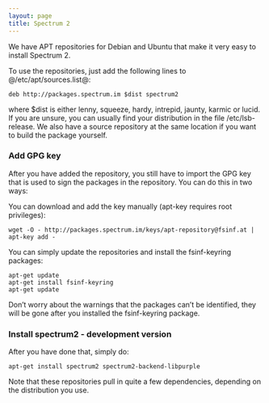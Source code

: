 ```yaml
---
layout: page
title: Spectrum 2
---
```


We have APT repositories for Debian and Ubuntu that make it very easy to install Spectrum 2.

To use the repositories, just add the following lines to @/etc/apt/sources.list@:

	deb http://packages.spectrum.im $dist spectrum2

where $dist is either lenny, squeeze, hardy, intrepid, jaunty, karmic or lucid. If you are unsure, you can usually find your distribution in the file /etc/lsb-release. We also have a source repository at the same location if you want to build the package yourself.

### Add GPG key

After you have added the repository, you still have to import the GPG key that is used to sign the packages in the repository. You can do this in two ways:

You can download and add the key manually (apt-key requires root privileges):

	wget -O - http://packages.spectrum.im/keys/apt-repository@fsinf.at | apt-key add -

You can simply update the repositories and install the fsinf-keyring packages:

	apt-get update
	apt-get install fsinf-keyring
	apt-get update

Don’t worry about the warnings that the packages can’t be identified, they will be gone after you installed the fsinf-keyring package.

### Install spectrum2 - development version

After you have done that, simply do:

	apt-get install spectrum2 spectrum2-backend-libpurple

Note that these repositories pull in quite a few dependencies, depending on the distribution you use.
